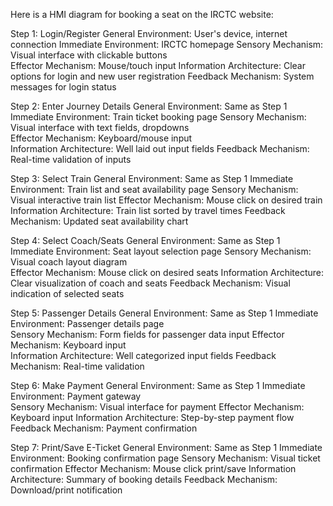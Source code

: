 Here is a HMI diagram for booking a seat on the IRCTC website:

Step 1: Login/Register 
General Environment: User's device, internet connection
Immediate Environment: IRCTC homepage
Sensory Mechanism: Visual interface with clickable buttons  
Effector Mechanism: Mouse/touch input
Information Architecture: Clear options for login and new user registration
Feedback Mechanism: System messages for login status

Step 2: Enter Journey Details
General Environment: Same as Step 1
Immediate Environment: Train ticket booking page 
Sensory Mechanism: Visual interface with text fields, dropdowns  
Effector Mechanism: Keyboard/mouse input  
Information Architecture: Well laid out input fields 
Feedback Mechanism: Real-time validation of inputs  

Step 3: Select Train
General Environment: Same as Step 1
Immediate Environment: Train list and seat availability page
Sensory Mechanism: Visual interactive train list
Effector Mechanism: Mouse click on desired train  
Information Architecture: Train list sorted by travel times
Feedback Mechanism: Updated seat availability chart  

Step 4: Select Coach/Seats
General Environment: Same as Step 1 
Immediate Environment: Seat layout selection page
Sensory Mechanism: Visual coach layout diagram  
Effector Mechanism: Mouse click on desired seats
Information Architecture: Clear visualization of coach and seats
Feedback Mechanism: Visual indication of selected seats  

Step 5: Passenger Details
General Environment: Same as Step 1
Immediate Environment: Passenger details page   
Sensory Mechanism: Form fields for passenger data input
Effector Mechanism: Keyboard input  
Information Architecture: Well categorized input fields
Feedback Mechanism: Real-time validation  

Step 6: Make Payment
General Environment: Same as Step 1
Immediate Environment: Payment gateway   
Sensory Mechanism: Visual interface for payment 
Effector Mechanism: Keyboard input 
Information Architecture: Step-by-step payment flow
Feedback Mechanism: Payment confirmation  

Step 7: Print/Save E-Ticket
General Environment: Same as Step 1
Immediate Environment: Booking confirmation page
Sensory Mechanism: Visual ticket confirmation 
Effector Mechanism: Mouse click print/save
Information Architecture: Summary of booking details
Feedback Mechanism: Download/print notification